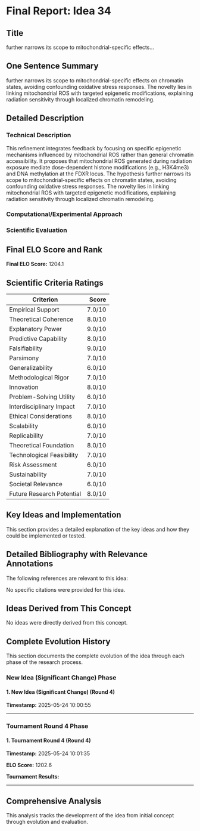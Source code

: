 # Final Report: Idea 34

## Title

further narrows its scope to mitochondrial-specific effects...

## One Sentence Summary

further narrows its scope to mitochondrial-specific effects on chromatin states, avoiding confounding oxidative stress responses. The novelty lies in linking mitochondrial ROS with targeted epigenetic modifications, explaining radiation sensitivity through localized chromatin remodeling.

## Detailed Description

### Technical Description

This refinement integrates feedback by focusing on specific epigenetic mechanisms influenced by mitochondrial ROS rather than general chromatin accessibility. It proposes that mitochondrial ROS generated during radiation exposure mediate dose-dependent histone modifications (e.g., H3K4me3) and DNA methylation at the FDXR locus. The hypothesis further narrows its scope to mitochondrial-specific effects on chromatin states, avoiding confounding oxidative stress responses. The novelty lies in linking mitochondrial ROS with targeted epigenetic modifications, explaining radiation sensitivity through localized chromatin remodeling.

### Computational/Experimental Approach



### Scientific Evaluation




## Final ELO Score and Rank

**Final ELO Score:** 1204.1

## Scientific Criteria Ratings

| Criterion | Score |
|---|---:|
| Empirical Support | 7.0/10 |
| Theoretical Coherence | 8.0/10 |
| Explanatory Power | 9.0/10 |
| Predictive Capability | 8.0/10 |
| Falsifiability | 9.0/10 |
| Parsimony | 7.0/10 |
| Generalizability | 6.0/10 |
| Methodological Rigor | 7.0/10 |
| Innovation | 8.0/10 |
| Problem-Solving Utility | 6.0/10 |
| Interdisciplinary Impact | 7.0/10 |
| Ethical Considerations | 8.0/10 |
| Scalability | 6.0/10 |
| Replicability | 7.0/10 |
| Theoretical Foundation | 8.0/10 |
| Technological Feasibility | 7.0/10 |
| Risk Assessment | 6.0/10 |
| Sustainability | 7.0/10 |
| Societal Relevance | 6.0/10 |
| Future Research Potential | 8.0/10 |

## Key Ideas and Implementation

This section provides a detailed explanation of the key ideas and how they could be implemented or tested.


## Detailed Bibliography with Relevance Annotations

The following references are relevant to this idea:

No specific citations were provided for this idea.


## Ideas Derived from This Concept

No ideas were directly derived from this concept.

## Complete Evolution History

This section documents the complete evolution of the idea through each phase of the research process.

### New Idea (Significant Change) Phase

#### 1. New Idea (Significant Change) (Round 4)
**Timestamp:** 2025-05-24 10:00:55



---

### Tournament Round 4 Phase

#### 1. Tournament Round 4 (Round 4)
**Timestamp:** 2025-05-24 10:01:35

**ELO Score:** 1202.6

**Tournament Results:**



---

## Comprehensive Analysis

This analysis tracks the development of the idea from initial concept through evolution and evaluation.

